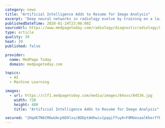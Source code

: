 ```yaml
---
category: news
title: "Artificial Intelligence Adds to Resume for Image Analysis"
excerpt: "Deep neural networks in radiology evolve by training on a large set of input parameters representing ... 294(2): 273-274. Source Reference: Chang PJ “Moving artificial intelligence from feasible to real: Time to drill for gas and build roads” Radiology 2020; 294(2): 432-433."
publishedDateTime: 2020-01-24T23:06:00Z
sourceUrl: https://www.medpagetoday.com/radiology/diagnosticradiology/84536
type: article
quality: 39
heat: 39
published: false

provider:
  name: MedPage Today
  domain: medpagetoday.com

topics:
  - AI
  - Machine Learning

images:
  - url: https://clf1.medpagetoday.com/media/images/84xxx/84536.jpg
    width: 720
    height: 480
    title: "Artificial Intelligence Adds to Resume for Image Analysis"

secured: "2Hq4KTN6CM6wUAcp6D9lxu/BDDptAHhwis1pqqiffuy6+F0MUesaalKherffb4ND3YzBjKdxrNJZmUQ64Hj0w+HmE6YsIEoFpcKLXfoV3pjp4dN1vfbePapkWDxwORE0H5iyWuqLID4E22ROuM2Q5iiRaB//qXkwZBC+GGCr9Q+z1QaeXoPCO+fNztinmbsdSZQzDcr5qKcnbvpXD13sBf/nTFO4eUcYN4qfY3R23RtLn2uJjwmfsdHMsFD7fSILlLB9uzqYjNuliT7M7NnOzbtzdj5Y0RyXKn/xZkA87KSVgF1psdyc3tYMQYy77BZNnsiTtlH8oL+hQx/uzt9N3AAUV93J2c2EvAhNi6pkr/Oa4m6O2bpjPZcpZ2hAdvpfoGxpciv7VSR/zLaE8gyWSltf07W0PfEBnUbLihP2XXdwdPalCjDlqhTvL3Wq3rqIfgeWMWE0MGBngraXdV9ncrfAiIvBAboeEI9egFMcXwU=;kDDDTmO3drVmhuHOex2QGw=="
---
```


